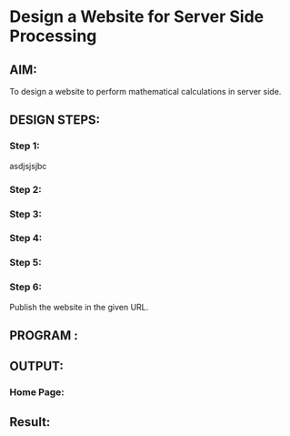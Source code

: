 # Design a Website for Server Side Processing

## AIM:
To design a website to perform mathematical calculations in server side.

## DESIGN STEPS:

### Step 1:

asdjsjsjbc
### Step 2:



### Step 3:



### Step 4:



### Step 5:



### Step 6:

Publish the website in the given URL.

## PROGRAM :

## OUTPUT:

### Home Page:


## Result:


